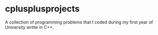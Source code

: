 # cplusplusprojects
A collection of programming problems that I coded during my first year of University writte in C++.
